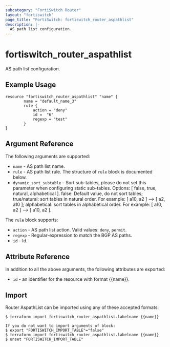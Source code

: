 ```yaml
---
subcategory: "FortiSwitch Router"
layout: "fortiswitch"
page_title: "FortiSwitch: fortiswitch_router_aspathlist"
description: |-
  AS path list configuration.
---
```


# fortiswitch_router_aspathlist
AS path list configuration.

## Example Usage

```hcl
resource "fortiswitch_router_aspathlist" "name" {
        name = "default_name_3"
        rule {
            action = "deny"
            id =  "6"
            regexp = "test"
        }
}
```

## Argument Reference

The following arguments are supported:

* `name` - AS path list name.
* `rule` - AS path list rule. The structure of `rule` block is documented below.
* `dynamic_sort_subtable` - Sort sub-tables, please do not set this parameter when configuring static sub-tables. Options: [ false, true, natural, alphabetical ]. false: Default value, do not sort tables; true/natural: sort tables in natural order. For example: [ a10, a2 ] --> [ a2, a10 ]; alphabetical: sort tables in alphabetical order. For example: [ a10, a2 ] --> [ a10, a2 ].

The `rule` block supports:

* `action` - AS path list action. Valid values: `deny`, `permit`.
* `regexp` - Regular-expression to match the BGP AS paths.
* `id` - Id.


## Attribute Reference

In addition to all the above arguments, the following attributes are exported:
* `id` - an identifier for the resource with format {{name}}.

## Import

Router AspathList can be imported using any of these accepted formats:
```
$ terraform import fortiswitch_router_aspathlist.labelname {{name}}

If you do not want to import arguments of block:
$ export "FORTISWITCH_IMPORT_TABLE"="false"
$ terraform import fortiswitch_router_aspathlist.labelname {{name}}
$ unset "FORTISWITCH_IMPORT_TABLE"
```
